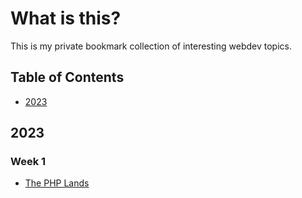 # What is this?

This is my private bookmark collection of interesting webdev topics. 

## Table of Contents

  * [2023](#2023)

## 2023

### Week 1

- [The PHP Lands](https://lands.php.earth/)
